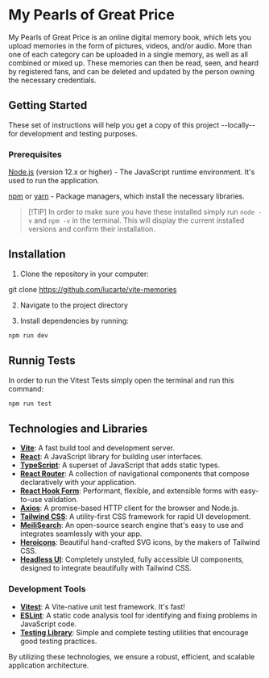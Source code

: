 # My Pearls of Great Price

My Pearls of Great Price is an online digital memory book, which lets you upload
memories in the form of pictures, videos, and/or audio. More than one of each
category can be uploaded in a single memory, as well as all combined or mixed
up. These memories can then be read, seen, and heard by registered fans, and can
be deleted and updated by the person owning the necessary credentials.

## Getting Started

These set of instructions will help you get a copy of this project --locally--
for development and testing purposes.

### Prerequisites

[Node.js](https://nodejs.org/en) (version 12.x or higher) - The JavaScript
runtime environment. It's used to run the application.

[npm](https://www.npmjs.com/) or [yarn](https://yarnpkg.com/) - Package
managers, which install the necessary libraries.

> [!TIP] In order to make sure you have these installed simply run `node -v` and
> `npm -v` in the terminal. This will display the current installed versions and
> confirm their installation.

## Installation

1. Clone the repository in your computer:

git clone https://github.com/lucarte/vite-memories

2. Navigate to the project directory

3. Install dependencies by running:

```sh
npm run dev
```

## Runnig Tests

In order to run the Vitest Tests simply open the terminal and run this command:

```sh
npm run test
```

## Technologies and Libraries

- **[Vite](https://vitejs.dev/)**: A fast build tool and development server.
- **[React](https://reactjs.org/)**: A JavaScript library for building user
  interfaces.
- **[TypeScript](https://www.typescriptlang.org/)**: A superset of JavaScript
  that adds static types.
- **[React Router](https://reactrouter.com/)**: A collection of navigational
  components that compose declaratively with your application.
- **[React Hook Form](https://react-hook-form.com/)**: Performant, flexible, and
  extensible forms with easy-to-use validation.
- **[Axios](https://axios-http.com/)**: A promise-based HTTP client for the
  browser and Node.js.
- **[Tailwind CSS](https://tailwindcss.com/)**: A utility-first CSS framework
  for rapid UI development.
- **[MeiliSearch](https://www.meilisearch.com/)**: An open-source search engine
  that's easy to use and integrates seamlessly with your app.
- **[Heroicons](https://heroicons.com/)**: Beautiful hand-crafted SVG icons, by
  the makers of Tailwind CSS.
- **[Headless UI](https://headlessui.dev/)**: Completely unstyled, fully
  accessible UI components, designed to integrate beautifully with Tailwind CSS.

### Development Tools

- **[Vitest](https://vitest.dev/)**: A Vite-native unit test framework. It's
  fast!
- **[ESLint](https://eslint.org/)**: A static code analysis tool for identifying
  and fixing problems in JavaScript code.
- **[Testing Library](https://testing-library.com/)**: Simple and complete
  testing utilities that encourage good testing practices.

By utilizing these technologies, we ensure a robust, efficient, and scalable
application architecture.
